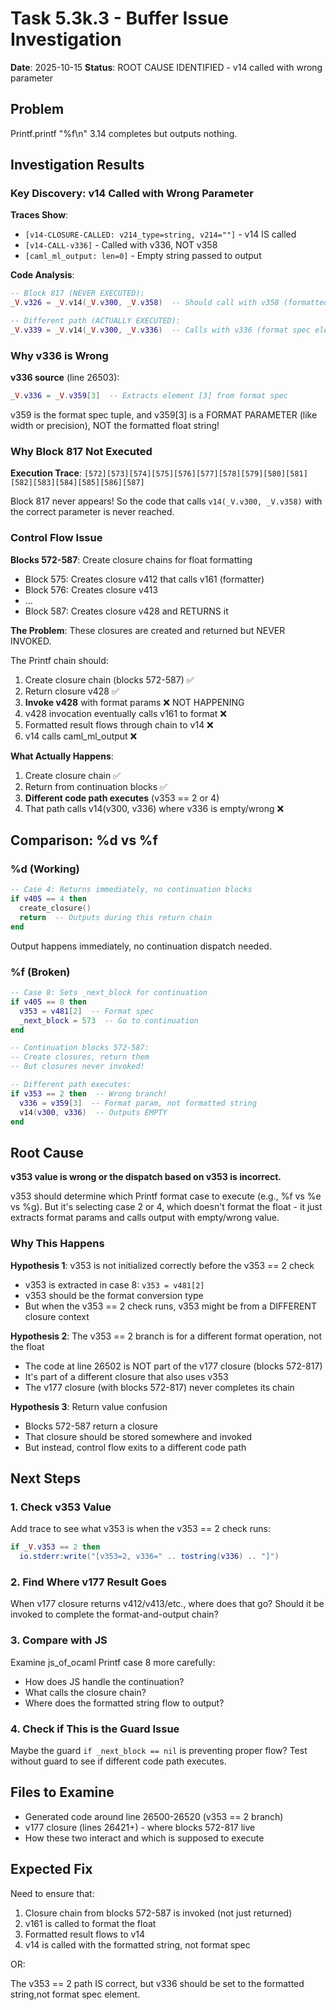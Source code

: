 # Task 5.3k.3 - Buffer Issue Investigation
**Date**: 2025-10-15
**Status**: ROOT CAUSE IDENTIFIED - v14 called with wrong parameter

## Problem

Printf.printf "%f\n" 3.14 completes but outputs nothing.

## Investigation Results

### Key Discovery: v14 Called with Wrong Parameter

**Traces Show**:
- `[v14-CLOSURE-CALLED: v214_type=string, v214=""]` - v14 IS called
- `[v14-CALL-v336]` - Called with v336, NOT v358
- `[caml_ml_output: len=0]` - Empty string passed to output

**Code Analysis**:
```lua
-- Block 817 (NEVER EXECUTED):
_V.v326 = _V.v14(_V.v300, _V.v358)  -- Should call with v358 (formatted string)

-- Different path (ACTUALLY EXECUTED):
_V.v339 = _V.v14(_V.v300, _V.v336)  -- Calls with v336 (format spec element!)
```

### Why v336 is Wrong

**v336 source** (line 26503):
```lua
_V.v336 = _V.v359[3]  -- Extracts element [3] from format spec
```

v359 is the format spec tuple, and v359[3] is a FORMAT PARAMETER (like width or precision), NOT the formatted float string!

### Why Block 817 Not Executed

**Execution Trace**: `[572][573][574][575][576][577][578][579][580][581][582][583][584][585][586][587]`

Block 817 never appears! So the code that calls `v14(_V.v300, _V.v358)` with the correct parameter is never reached.

### Control Flow Issue

**Blocks 572-587**: Create closure chains for float formatting
- Block 575: Creates closure v412 that calls v161 (formatter)
- Block 576: Creates closure v413
- ...
- Block 587: Creates closure v428 and RETURNS it

**The Problem**: These closures are created and returned but NEVER INVOKED.

The Printf chain should:
1. Create closure chain (blocks 572-587) ✅
2. Return closure v428 ✅
3. **Invoke v428** with format params ❌ NOT HAPPENING
4. v428 invocation eventually calls v161 to format ❌
5. Formatted result flows through chain to v14 ❌
6. v14 calls caml_ml_output ❌

**What Actually Happens**:
1. Create closure chain ✅
2. Return from continuation blocks ✅
3. **Different code path executes** (v353 == 2 or 4)
4. That path calls v14(v300, v336) where v336 is empty/wrong ❌

## Comparison: %d vs %f

### %d (Working)
```lua
-- Case 4: Returns immediately, no continuation blocks
if v405 == 4 then
  create_closure()
  return  -- Outputs during this return chain
end
```

Output happens immediately, no continuation dispatch needed.

### %f (Broken)
```lua
-- Case 8: Sets _next_block for continuation
if v405 == 8 then
  v353 = v481[2]  -- Format spec
  _next_block = 573  -- Go to continuation
end

-- Continuation blocks 572-587:
-- Create closures, return them
-- But closures never invoked!

-- Different path executes:
if v353 == 2 then  -- Wrong branch!
  v336 = v359[3]  -- Format param, not formatted string
  v14(v300, v336)  -- Outputs EMPTY
end
```

## Root Cause

**v353 value is wrong or the dispatch based on v353 is incorrect.**

v353 should determine which Printf format case to execute (e.g., %f vs %e vs %g). But it's selecting case 2 or 4, which doesn't format the float - it just extracts format params and calls output with empty/wrong value.

### Why This Happens

**Hypothesis 1**: v353 is not initialized correctly before the v353 == 2 check
- v353 is extracted in case 8: `v353 = v481[2]`
- v353 should be the format conversion type
- But when the v353 == 2 check runs, v353 might be from a DIFFERENT closure context

**Hypothesis 2**: The v353 == 2 branch is for a different format operation, not the float
- The code at line 26502 is NOT part of the v177 closure (blocks 572-817)
- It's part of a different closure that also uses v353
- The v177 closure (with blocks 572-817) never completes its chain

**Hypothesis 3**: Return value confusion
- Blocks 572-587 return a closure
- That closure should be stored somewhere and invoked
- But instead, control flow exits to a different code path

## Next Steps

### 1. Check v353 Value
Add trace to see what v353 is when the v353 == 2 check runs:
```lua
if _V.v353 == 2 then
  io.stderr:write("[v353=2, v336=" .. tostring(v336) .. "]")
```

### 2. Find Where v177 Result Goes
When v177 closure returns v412/v413/etc., where does that go?
Should it be invoked to complete the format-and-output chain?

### 3. Compare with JS
Examine js_of_ocaml Printf case 8 more carefully:
- How does JS handle the continuation?
- What calls the closure chain?
- Where does the formatted string flow to output?

### 4. Check if This is the Guard Issue
Maybe the guard `if _next_block == nil` is preventing proper flow?
Test without guard to see if different code path executes.

## Files to Examine

- Generated code around line 26500-26520 (v353 == 2 branch)
- v177 closure (lines 26421+) - where blocks 572-817 live
- How these two interact and which is supposed to execute

## Expected Fix

Need to ensure that:
1. Closure chain from blocks 572-587 is invoked (not just returned)
2. v161 is called to format the float
3. Formatted result flows to v14
4. v14 is called with the formatted string, not format spec

OR:

The v353 == 2 path IS correct, but v336 should be set to the formatted string,not format spec element.
